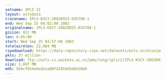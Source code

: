 ```yaml
---
setname: IPLS II
layout: witsdata
tracename: IPLS-KSCY-20020925-035708-1
end: Wed Sep 25 04:02:08 2002
originalname: IPLS-KSCY-20020925-035708-1
gzsize: 822 MB
len: 0:05:00
start: Wed Sep 25 03:57:08 2002
totalwirelen: 22,684 MB
ripedownload: https://data-repository.ripe.net/datasets/wits-archive/pma/long/ipls/2/IPLS-KSCY-20020925-035708-1.gz
pkts: 37 million
download: ftp://wits.cs.waikato.ac.nz/pma/long/ipls/2/IPLS-KSCY-20020925-035708-1.gz
size: 2,897 MB
md5: 568cf654a9a3e1a08f42859d5d6426b0
---
```

